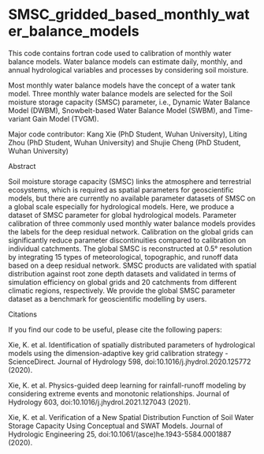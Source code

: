 # SMSC_gridded_based_monthly_water_balance_models

This code contains fortran code used to calibration of monthly water balance models. Water balance models can estimate daily, monthly, and annual hydrological variables and processes by considering soil moisture. 

Most monthly water balance models have the concept of a water tank model. Three monthly water balance models are selected for the Soil moisture storage capacity (SMSC) parameter, i.e., Dynamic Water Balance Model (DWBM), Snowbelt-based Water Balance Model (SWBM), and Time-variant Gain Model (TVGM).

Major code contributor: Kang Xie (PhD Student, Wuhan University), Liting Zhou (PhD Student, Wuhan University) and Shujie Cheng (PhD Student, Wuhan University)


Abstract

Soil moisture storage capacity (SMSC) links the atmosphere and terrestrial ecosystems, which is required as spatial parameters for geoscientific models, but there are currently no available parameter datasets of SMSC on a global scale especially for hydrological models. Here, we produce a dataset of SMSC parameter for global hydrological models. Parameter calibration of three commonly used monthly water balance models provides the labels for the deep residual network. Calibration on the global grids can significantly reduce parameter discontinuities compared to calibration on individual catchments. The global SMSC is reconstructed at 0.5° resolution by integrating 15 types of meteorological, topographic, and runoff data based on a deep residual network. SMSC products are validated with spatial distribution against root zone depth datasets and validated in terms of simulation efficiency on global grids and 20 catchments from different climatic regions, respectively. We provide the global SMSC parameter dataset as a benchmark for geoscientific modelling by users.


Citations

If you find our code to be useful, please cite the following papers:

Xie, K. et al. Identification of spatially distributed parameters of hydrological models using the dimension-adaptive key grid calibration strategy - ScienceDirect. Journal of Hydrology 598, doi:10.1016/j.jhydrol.2020.125772 (2020).

Xie, K. et al. Physics-guided deep learning for rainfall-runoff modeling by considering extreme events and monotonic relationships. Journal of Hydrology 603, doi:10.1016/j.jhydrol.2021.127043 (2021).

Xie, K. et al. Verification of a New Spatial Distribution Function of Soil Water Storage Capacity Using Conceptual and SWAT Models. Journal of Hydrologic Engineering 25, doi:10.1061/(asce)he.1943-5584.0001887 (2020).


